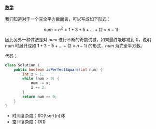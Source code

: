 ﻿#### [数学](https://leetcode.cn/problems/valid-perfect-square/solutions/1082926/gong-shui-san-xie-yi-ti-shuang-jie-er-fe-g5el/)

我们知道对于一个完全平方数而言，可以写成如下形式：

$$num = n^2 = 1 + 3 + 5 + ... + (2 \times n - 1)$$

因此另外一种做法是对 $num$ 进行不断的奇数试减，如果最终能够减到 $0$，说明 $num$ 可展开成如 $1+3+5+\ldots+(2 \times n-1)$ 的形式，$num$ 为完全平方数。

代码：

```java
class Solution {
    public boolean isPerfectSquare(int num) {
        int x = 1;
        while (num > 0) {
            num -= x;
            x += 2;
        }
        return num == 0;
    }
}
```

-   时间复杂度：$O(\sqrt{n})$
-   空间复杂度：$O(1)$
